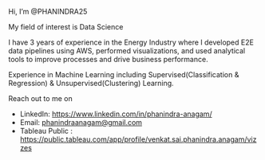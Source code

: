
Hi, I’m @PHANINDRA25

My field of interest is  Data Science

I have 3 years of experience in the Energy Industry  where I developed E2E data pipelines using AWS, performed visualizations, and used analytical tools to improve processes and drive business performance.

Experience in Machine Learning including Supervised(Classification & Regression) & Unsupervised(Clustering) Learning.

Reach out to me on
- LinkedIn: https://www.linkedin.com/in/phanindra-anagam/
- Email: phanindraanagam@gmail.com
- Tableau Public : https://public.tableau.com/app/profile/venkat.sai.phanindra.anagam/vizzes

            
